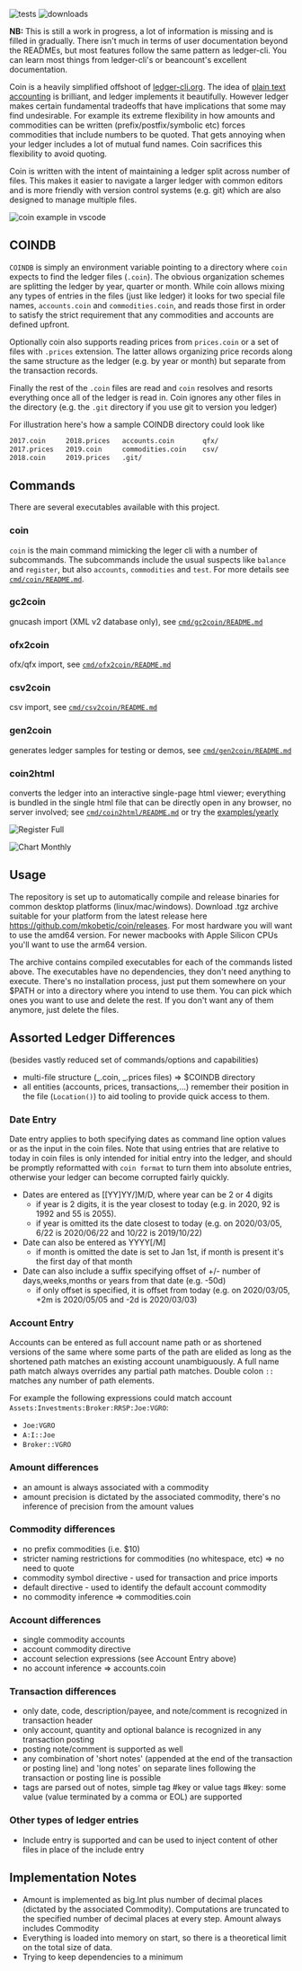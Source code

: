 ![tests](https://github.com/mkobetic/coin/actions/workflows/test.yaml/badge.svg)
![downloads](https://img.shields.io/github/downloads/mkobetic/coin/total.svg)

**NB:** This is still a work in progress, a lot of information is missing and is filled in gradually. There isn't much in terms of user documentation beyond the READMEs, but most features follow the same pattern as ledger-cli. You can learn most things from ledger-cli's or beancount's excellent documentation.

Coin is a heavily simplified offshoot of [ledger-cli.org](https://www.ledger-cli.org/). The idea of [plain text accounting](https://plaintextaccounting.org/) is brilliant, and ledger implements it beautifully. However ledger makes certain fundamental tradeoffs that have implications that some may find undesirable. For example its extreme flexibility in how amounts and commodities can be written (prefix/postfix/symbolic etc) forces commodities that include numbers to be quoted. That gets annoying when your ledger includes a lot of mutual fund names. Coin sacrifices this flexibility to avoid quoting.

Coin is written with the intent of maintaining a ledger split across number of files. This makes it easier to navigate a larger ledger with common editors and is more friendly with version control systems (e.g. git) which are also designed to manage multiple files.

![coin example in vscode](https://github.com/mkobetic/coin/assets/871693/a9998caf-7bd5-4d04-9990-0f319e06ff87)

## COINDB

`COINDB` is simply an environment variable pointing to a directory where `coin` expects to find the ledger files (`.coin`). The obvious organization schemes are splitting the ledger by year, quarter or month. While coin allows mixing any types of entries in the files (just like ledger) it looks for two special file names, `accounts.coin` and `commodities.coin`, and reads those first in order to satisfy the strict requirement that any commodities and accounts are defined upfront.

Optionally coin also supports reading prices from `prices.coin` or a set of files with `.prices` extension. The latter allows organizing price records along the same structure as the ledger (e.g. by year or month) but separate from the transaction records.

Finally the rest of the `.coin` files are read and `coin` resolves and resorts everything once all of the ledger is read in. Coin ignores any other files in the directory (e.g. the `.git` directory if you use git to version you ledger)

For illustration here's how a sample COINDB directory could look like

```bash
2017.coin     2018.prices   accounts.coin       qfx/
2017.prices   2019.coin     commodities.coin    csv/
2018.coin     2019.prices   .git/
```

## Commands

There are several executables available with this project.

### coin

`coin` is the main command mimicking the leger cli with a number of subcommands. The subcommands include the usual suspects like `balance` and `register`, but also `accounts`, `commodities` and `test`. For more details see [`cmd/coin/README.md`](https://github.com/mkobetic/coin/blob/master/cmd/coin/README.md).

### gc2coin

gnucash import (XML v2 database only), see [`cmd/gc2coin/README.md`](https://github.com/mkobetic/coin/blob/master/cmd/gc2coin/README.md)

### ofx2coin

ofx/qfx import, see [`cmd/ofx2coin/README.md`](https://github.com/mkobetic/coin/blob/master/cmd/ofx2coin/README.md)

### csv2coin

csv import, see [`cmd/csv2coin/README.md`](https://github.com/mkobetic/coin/blob/master/cmd/csv2coin/README.md)

### gen2coin

generates ledger samples for testing or demos, see [`cmd/gen2coin/README.md`](https://github.com/mkobetic/coin/blob/master/cmd/gen2coin/README.md)

### coin2html

converts the ledger into an interactive single-page html viewer; everything is bundled in the single html file that can be directly open in any browser, no server involved; see [`cmd/coin2html/README.md`](https://github.com/mkobetic/coin/blob/master/cmd/coin2html/README.md) or try the [examples/yearly](https://mkobetic.github.io/coin/)

![Register Full](https://github.com/mkobetic/coin/assets/871693/8bc5704e-cd03-42c0-b4ca-828c51f8fec8)

![Chart Monthly](https://github.com/mkobetic/coin/assets/871693/d640b4a4-1cd2-4faf-8fbd-0c10f3cc90b3)

## Usage

The repository is set up to automatically compile and release binaries for common desktop platforms (linux/mac/windows). Download .tgz archive suitable for your platform from the latest release here https://github.com/mkobetic/coin/releases. For most hardware you will want to use the amd64 version. For newer macbooks with Apple Silicon CPUs you'll want to use the arm64 version.

The archive contains compiled executables for each of the commands listed above. The executables have no dependencies, they don't need anything to execute. There's no installation process, just put them somewhere on your $PATH or into a directory where you intend to use them. You can pick which ones you want to use and delete the rest.
If you don't want any of them anymore, just delete the files.

## Assorted Ledger Differences

(besides vastly reduced set of commands/options and capabilities)

- multi-file structure (_.coin, _.prices files) => $COINDB directory
- all entities (accounts, prices, transactions,...) remember their position in the file (`Location()`) to aid tooling to provide quick access to them.

### Date Entry

Date entry applies to both specifying dates as command line option values or as the input in the coin files.
Note that using entries that are relative to today in coin files is only intended for initial entry into the ledger,
and should be promptly reformatted with `coin format` to turn them into absolute entries, otherwise your ledger can become corrupted fairly quickly.

- Dates are entered as [[YY]YY/]M/D, where year can be 2 or 4 digits
  - if year is 2 digits, it is the year closest to today (e.g. in 2020, 92 is 1992 and 55 is 2055).
  - if year is omitted its the date closest to today (e.g. on 2020/03/05, 6/22 is 2020/06/22 and 10/22 is 2019/10/22)
- Date can also be entered as YYYY[/M]
  - if month is omitted the date is set to Jan 1st, if month is present it's the first day of that month
- Date can also include a suffix specifying offset of +/- number of days,weeks,months or years from that date (e.g. -50d)
  - if only offset is specified, it is offset from today (e.g. on 2020/03/05, +2m is 2020/05/05 and -2d is 2020/03/03)

### Account Entry

Accounts can be entered as full account name path or as shortened versions of the same where some parts of the path are elided as long as the shortened path matches an existing account unambiguously. A full name path match always overrides any partial path matches. Double colon `::` matches any number of path elements.

For example the following expressions could match account `Assets:Investments:Broker:RRSP:Joe:VGRO`:

- `Joe:VGRO`
- `A:I::Joe`
- `Broker::VGRO`

### Amount differences

- an amount is always associated with a commodity
- amount precision is dictated by the associated commodity, there's no inference of precision from the amount values

### Commodity differences

- no prefix commodities (i.e. $10)
- stricter naming restrictions for commodities (no whitespace, etc) => no need to quote
- commodity symbol directive - used for transaction and price imports
- default directive - used to identify the default account commodity
- no commodity inference => commodities.coin

### Account differences

- single commodity accounts
- account commodity directive
- account selection expressions (see Account Entry above)
- no account inference => accounts.coin

### Transaction differences

- only date, code, description/payee, and note/comment is recognized in transaction header
- only account, quantity and optional balance is recognized in any transaction posting
- posting note/comment is supported as well
- any combination of 'short notes' (appended at the end of the transaction or posting line)
  and 'long notes' on separate lines following the transaction or posting line is possible
- tags are parsed out of notes, simple tag #key or value tags #key: some value (value terminated by a comma or EOL) are supported

### Other types of ledger entries

- Include entry is supported and can be used to inject content of other files in place of the include entry

## Implementation Notes

- Amount is implemented as big.Int plus number of decimal places (dictated by the associated Commodity). Computations are truncated to the specified number of decimal places at every step. Amount always includes Commodity
- Everything is loaded into memory on start, so there is a theoretical limit on the total size of data.
- Trying to keep dependencies to a minimum
